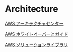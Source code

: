 # Architecture

[AWS アーキテクチャセンター](https://aws.amazon.com/jp/architecture/)

[AWS ホワイトペーパーとガイド](https://aws.amazon.com/jp/whitepapers/)

[AWS ソリューションライブラリ](https://aws.amazon.com/jp/solutions/)
